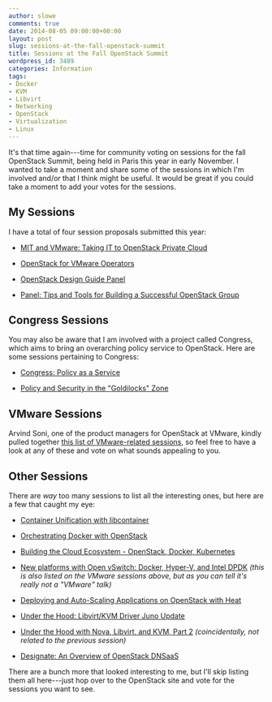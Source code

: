 ```yaml
---
author: slowe
comments: true
date: 2014-08-05 09:00:00+00:00
layout: post
slug: sessions-at-the-fall-openstack-summit
title: Sessions at the Fall OpenStack Summit
wordpress_id: 3489
categories: Information
tags:
- Docker
- KVM
- Libvirt
- Networking
- OpenStack
- Virtualization
- Linux
---
```


It's that time again---time for community voting on sessions for the fall OpenStack Summit, being held in Paris this year in early November. I wanted to take a moment and share some of the sessions in which I'm involved and/or that I think might be useful. It would be great if you could take a moment to add your votes for the sessions.

## My Sessions

I have a total of four session proposals submitted this year:

* [MIT and VMware: Taking IT to OpenStack Private Cloud](https://www.openstack.org/vote-paris/Presentation/mit-and-vmware-taking-it-to-openstack-private-cloud)

* [OpenStack for VMware Operators](https://www.openstack.org/vote-paris/Presentation/openstack-for-vmware-operators)

* [OpenStack Design Guide Panel](https://www.openstack.org/vote-paris/Presentation/panel-with-the-authors-of-the-openstack-design-guide)

* [Panel: Tips and Tools for Building a Successful OpenStack Group](https://www.openstack.org/vote-paris/Presentation/panel-tips-and-tools-for-building-a-successful-openstack-group)

## Congress Sessions

You may also be aware that I am involved with a project called Congress, which aims to bring an overarching policy service to OpenStack. Here are some sessions pertaining to Congress:

* [Congress: Policy as a Service](https://www.openstack.org/vote-paris/Presentation/congress-policy-as-a-service)

* [Policy and Security in the "Goldilocks" Zone](https://www.openstack.org/vote-paris/Presentation/policy-and-security-in-the-goldilocks-zone)

## VMware Sessions

Arvind Soni, one of the product managers for OpenStack at VMware, kindly pulled together [this list of VMware-related sessions](https://communities.vmware.com/community/vmtn/openstack/blog/2014/08/04/voting-for-openstack-paris-summit-talks), so feel free to have a look at any of these and vote on what sounds appealing to you.

## Other Sessions

There are _way_ too many sessions to list all the interesting ones, but here are a few that caught my eye:

* [Container Unification with libcontainer](https://www.openstack.org/vote-paris/Presentation/container-unification-with-libcontainer)

* [Orchestrating Docker with OpenStack](https://www.openstack.org/vote-paris/Presentation/orchestrating-docker-with-openstack)

* [Building the Cloud Ecosystem - OpenStack, Docker, Kubernetes](https://www.openstack.org/vote-paris/Presentation/building-the-cloud-ecosystem-openstack-docker-kubernetes)

* [New platforms with Open vSwitch: Docker, Hyper-V, and Intel DPDK](https://www.openstack.org/vote-paris/Presentation/new-platforms-with-open-vswitch-docker-hyper-v-and-intel-dpdk) _(this is also listed on the VMware sessions above, but as you can tell it's really not a "VMware" talk)_

* [Deploying and Auto-Scaling Applications on OpenStack with Heat](https://www.openstack.org/vote-paris/Presentation/deploying-and-auto-scaling-applications-on-openshift-with-heat)

* [Under the Hood: Libvirt/KVM Driver Juno Update](https://www.openstack.org/vote-paris/Presentation/libvirt-driver-update)

* [Under the Hood with Nova, Libvirt, and KVM, Part 2](https://www.openstack.org/vote-paris/Presentation/under-the-hood-with-nova-libvirt-and-kvm-part-two) _(coincidentally, not related to the previous session)_

* [Designate: An Overview of OpenStack DNSaaS](https://www.openstack.org/vote-paris/Presentation/designate-an-overview-of-openstack-dnsaas)

There are a bunch more that looked interesting to me, but I'll skip listing them all here---just hop over to the OpenStack site and vote for the sessions you want to see.
